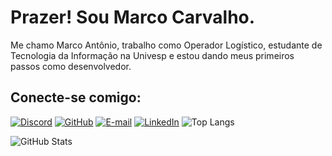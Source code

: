 # Prazer! Sou Marco Carvalho. 

  
Me chamo Marco Antônio, trabalho como Operador Logístico,   estudante de Tecnologia da Informação na Univesp e estou dando meus primeiros passos como desenvolvedor.

  

## Conecte-se comigo:
[![Discord](https://img.shields.io/badge/Discord-808?style=for-the-badge&logo=discord)](https://discord.com/channels/@marco_delfino/)
[![GitHub](https://img.shields.io/badge/GitHbt-808?style=for-the-badge&logo=github&logoColor=white)](https://github.com/MADCarvalho)
[![E-mail](https://img.shields.io/badge/-Email-808?style=for-the-badge&logo=microsoft-outlook&logoColor=E94D5F)](mailto:marco.deldino@hotmail.com)
[![LinkedIn](https://img.shields.io/badge/LinkedIn-808?style=for-the-badge&logo=linkedin&logoColor=0E76A8)](https://www.linkedin.com/in/marco-antônio-delfino-de-carvalho-6b5616119)
![Top Langs](https://github-readme-stats-git-masterrstaa-rickstaa.vercel.app/api/top-langs/?username=MADCarvalho&bg_color=808&border_color=30A3DC&title_color=E94D5F&text_color=FFF)

![GitHub Stats](https://github-readme-stats.vercel.app/api?username=MADCarvalho&theme=transparent&bg_color=808&border_color=30A3DC&show_icons=true&icon_color=30A3DC&title_color=E94D5F&text_color=FFF)